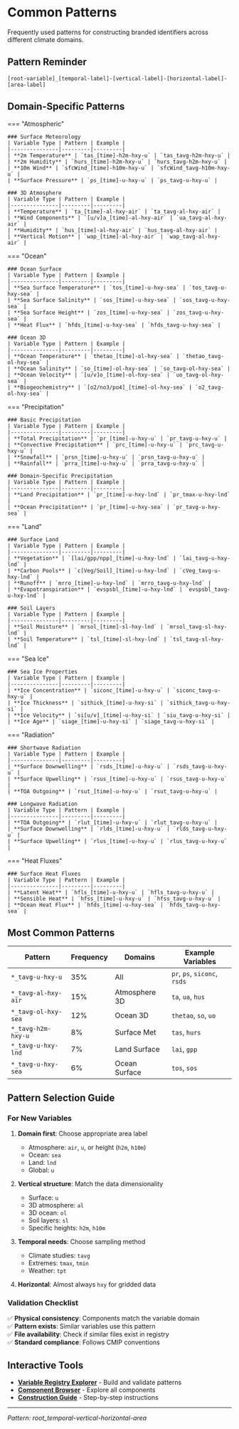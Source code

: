 # Common Patterns

Frequently used patterns for constructing branded identifiers across different climate domains.

## Pattern Reminder

```
[root-variable]_[temporal-label]-[vertical-label]-[horizontal-label]-[area-label]
```

## Domain-Specific Patterns

=== "Atmospheric"

    ### Surface Meteorology
    | Variable Type | Pattern | Example |
    |---------------|---------|---------|
    | **2m Temperature** | `tas_[time]-h2m-hxy-u` | `tas_tavg-h2m-hxy-u` |
    | **2m Humidity** | `hurs_[time]-h2m-hxy-u` | `hurs_tavg-h2m-hxy-u` |
    | **10m Wind** | `sfcWind_[time]-h10m-hxy-u` | `sfcWind_tavg-h10m-hxy-u` |
    | **Surface Pressure** | `ps_[time]-u-hxy-u` | `ps_tavg-u-hxy-u` |

    ### 3D Atmosphere
    | Variable Type | Pattern | Example |
    |---------------|---------|---------|
    | **Temperature** | `ta_[time]-al-hxy-air` | `ta_tavg-al-hxy-air` |
    | **Wind Components** | `[u/v]a_[time]-al-hxy-air` | `ua_tavg-al-hxy-air` |
    | **Humidity** | `hus_[time]-al-hxy-air` | `hus_tavg-al-hxy-air` |
    | **Vertical Motion** | `wap_[time]-al-hxy-air` | `wap_tavg-al-hxy-air` |

=== "Ocean"

    ### Ocean Surface
    | Variable Type | Pattern | Example |
    |---------------|---------|---------|
    | **Sea Surface Temperature** | `tos_[time]-u-hxy-sea` | `tos_tavg-u-hxy-sea` |
    | **Sea Surface Salinity** | `sos_[time]-u-hxy-sea` | `sos_tavg-u-hxy-sea` |
    | **Sea Surface Height** | `zos_[time]-u-hxy-sea` | `zos_tavg-u-hxy-sea` |
    | **Heat Flux** | `hfds_[time]-u-hxy-sea` | `hfds_tavg-u-hxy-sea` |

    ### Ocean 3D
    | Variable Type | Pattern | Example |
    |---------------|---------|---------|
    | **Ocean Temperature** | `thetao_[time]-ol-hxy-sea` | `thetao_tavg-ol-hxy-sea` |
    | **Ocean Salinity** | `so_[time]-ol-hxy-sea` | `so_tavg-ol-hxy-sea` |
    | **Ocean Velocity** | `[u/v]o_[time]-ol-hxy-sea` | `uo_tavg-ol-hxy-sea` |
    | **Biogeochemistry** | `[o2/no3/po4]_[time]-ol-hxy-sea` | `o2_tavg-ol-hxy-sea` |

=== "Precipitation"

    ### Basic Precipitation
    | Variable Type | Pattern | Example |
    |---------------|---------|---------|
    | **Total Precipitation** | `pr_[time]-u-hxy-u` | `pr_tavg-u-hxy-u` |
    | **Convective Precipitation** | `prc_[time]-u-hxy-u` | `prc_tavg-u-hxy-u` |
    | **Snowfall** | `prsn_[time]-u-hxy-u` | `prsn_tavg-u-hxy-u` |
    | **Rainfall** | `prra_[time]-u-hxy-u` | `prra_tavg-u-hxy-u` |

    ### Domain-Specific Precipitation
    | Variable Type | Pattern | Example |
    |---------------|---------|---------|
    | **Land Precipitation** | `pr_[time]-u-hxy-lnd` | `pr_tmax-u-hxy-lnd` |
    | **Ocean Precipitation** | `pr_[time]-u-hxy-sea` | `pr_tavg-u-hxy-sea` |

=== "Land"

    ### Surface Land
    | Variable Type | Pattern | Example |
    |---------------|---------|---------|
    | **Vegetation** | `[lai/gpp/npp]_[time]-u-hxy-lnd` | `lai_tavg-u-hxy-lnd` |
    | **Carbon Pools** | `c[Veg/Soil]_[time]-u-hxy-lnd` | `cVeg_tavg-u-hxy-lnd` |
    | **Runoff** | `mrro_[time]-u-hxy-lnd` | `mrro_tavg-u-hxy-lnd` |
    | **Evapotranspiration** | `evspsbl_[time]-u-hxy-lnd` | `evspsbl_tavg-u-hxy-lnd` |

    ### Soil Layers
    | Variable Type | Pattern | Example |
    |---------------|---------|---------|
    | **Soil Moisture** | `mrsol_[time]-sl-hxy-lnd` | `mrsol_tavg-sl-hxy-lnd` |
    | **Soil Temperature** | `tsl_[time]-sl-hxy-lnd` | `tsl_tavg-sl-hxy-lnd` |

=== "Sea Ice"

    ### Sea Ice Properties
    | Variable Type | Pattern | Example |
    |---------------|---------|---------|
    | **Ice Concentration** | `siconc_[time]-u-hxy-u` | `siconc_tavg-u-hxy-u` |
    | **Ice Thickness** | `sithick_[time]-u-hxy-si` | `sithick_tavg-u-hxy-si` |
    | **Ice Velocity** | `si[u/v]_[time]-u-hxy-si` | `siu_tavg-u-hxy-si` |
    | **Ice Age** | `siage_[time]-u-hxy-si` | `siage_tavg-u-hxy-si` |

=== "Radiation"

    ### Shortwave Radiation
    | Variable Type | Pattern | Example |
    |---------------|---------|---------|
    | **Surface Downwelling** | `rsds_[time]-u-hxy-u` | `rsds_tavg-u-hxy-u` |
    | **Surface Upwelling** | `rsus_[time]-u-hxy-u` | `rsus_tavg-u-hxy-u` |
    | **TOA Outgoing** | `rsut_[time]-u-hxy-u` | `rsut_tavg-u-hxy-u` |

    ### Longwave Radiation
    | Variable Type | Pattern | Example |
    |---------------|---------|---------|
    | **TOA Outgoing** | `rlut_[time]-u-hxy-u` | `rlut_tavg-u-hxy-u` |
    | **Surface Downwelling** | `rlds_[time]-u-hxy-u` | `rlds_tavg-u-hxy-u` |
    | **Surface Upwelling** | `rlus_[time]-u-hxy-u` | `rlus_tavg-u-hxy-u` |

=== "Heat Fluxes"

    ### Surface Heat Fluxes
    | Variable Type | Pattern | Example |
    |---------------|---------|---------|
    | **Latent Heat** | `hfls_[time]-u-hxy-u` | `hfls_tavg-u-hxy-u` |
    | **Sensible Heat** | `hfss_[time]-u-hxy-u` | `hfss_tavg-u-hxy-u` |
    | **Ocean Heat Flux** | `hfds_[time]-u-hxy-sea` | `hfds_tavg-u-hxy-sea` |

## Most Common Patterns

| Pattern | Frequency | Domains | Example Variables |
|---------|-----------|---------|-------------------|
| `*_tavg-u-hxy-u` | 35% | All | `pr`, `ps`, `siconc`, `rsds` |
| `*_tavg-al-hxy-air` | 15% | Atmosphere 3D | `ta`, `ua`, `hus` |
| `*_tavg-ol-hxy-sea` | 12% | Ocean 3D | `thetao`, `so`, `uo` |
| `*_tavg-h2m-hxy-u` | 8% | Surface Met | `tas`, `hurs` |
| `*_tavg-u-hxy-lnd` | 7% | Land Surface | `lai`, `gpp` |
| `*_tavg-u-hxy-sea` | 6% | Ocean Surface | `tos`, `sos` |

## Pattern Selection Guide

### For New Variables

1. **Domain first**: Choose appropriate area label
   - Atmosphere: `air`, `u`, or height (`h2m`, `h10m`)
   - Ocean: `sea`
   - Land: `lnd`
   - Global: `u`

2. **Vertical structure**: Match the data dimensionality
   - Surface: `u`
   - 3D atmosphere: `al`
   - 3D ocean: `ol` 
   - Soil layers: `sl`
   - Specific heights: `h2m`, `h10m`

3. **Temporal needs**: Choose sampling method
   - Climate studies: `tavg`
   - Extremes: `tmax`, `tmin`
   - Weather: `tpt`

4. **Horizontal**: Almost always `hxy` for gridded data

### Validation Checklist

✅ **Physical consistency**: Components match the variable domain  
✅ **Pattern exists**: Similar variables use this pattern  
✅ **File availability**: Check if similar files exist in registry  
✅ **Standard compliance**: Follows CMIP conventions  

## Interactive Tools

- **[Variable Registry Explorer](../web/branded-variable-builder.html)** - Build and validate patterns
- **[Component Browser](../08_components/)** - Explore all components
- **[Construction Guide](01_general_structure.md)** - Step-by-step instructions

---

*Pattern: root_temporal-vertical-horizontal-area*
